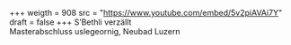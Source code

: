 ﻿+++
weigth = 908
src = "https://www.youtube.com/embed/5v2piAVAi7Y"
draft = false
+++
S’Bethli verzällt<br>Masterabschluss uslegeornig, Neubad Luzern
